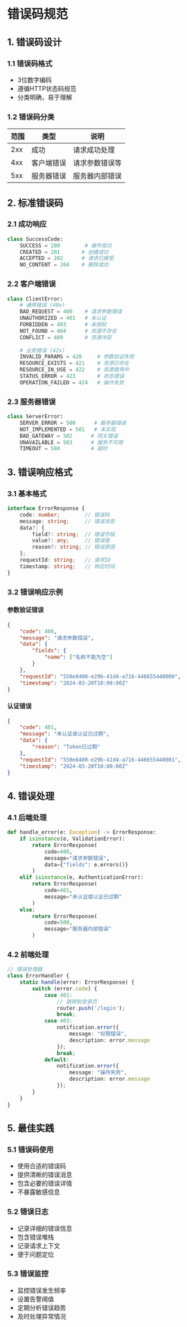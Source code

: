 # 错误码规范

## 1. 错误码设计

### 1.1 错误码格式
- 3位数字编码
- 遵循HTTP状态码规范
- 分类明确，易于理解

### 1.2 错误码分类
| 范围 | 类型 | 说明 |
|-----|------|-----|
| 2xx | 成功 | 请求成功处理 |
| 4xx | 客户端错误 | 请求参数错误等 |
| 5xx | 服务器错误 | 服务器内部错误 |

## 2. 标准错误码

### 2.1 成功响应
```python
class SuccessCode:
    SUCCESS = 200        # 操作成功
    CREATED = 201       # 创建成功
    ACCEPTED = 202      # 请求已接受
    NO_CONTENT = 204    # 删除成功
```

### 2.2 客户端错误
```python
class ClientError:
    # 通用错误 (40x)
    BAD_REQUEST = 400    # 请求参数错误
    UNAUTHORIZED = 401   # 未认证
    FORBIDDEN = 403      # 未授权
    NOT_FOUND = 404      # 资源不存在
    CONFLICT = 409       # 资源冲突
    
    # 业务错误 (42x)
    INVALID_PARAMS = 420     # 参数验证失败
    RESOURCE_EXISTS = 421    # 资源已存在
    RESOURCE_IN_USE = 422    # 资源使用中
    STATUS_ERROR = 423       # 状态错误
    OPERATION_FAILED = 424   # 操作失败
```

### 2.3 服务器错误
```python
class ServerError:
    SERVER_ERROR = 500      # 服务器错误
    NOT_IMPLEMENTED = 501   # 未实现
    BAD_GATEWAY = 502      # 网关错误
    UNAVAILABLE = 503      # 服务不可用
    TIMEOUT = 504          # 超时
```

## 3. 错误响应格式

### 3.1 基本格式
```typescript
interface ErrorResponse {
    code: number;        // 错误码
    message: string;     // 错误消息
    data?: {
        field?: string;  // 错误字段
        value?: any;     // 错误值
        reason?: string; // 错误原因
    };
    requestId: string;   // 请求ID
    timestamp: string;   // 响应时间
}
```

### 3.2 错误响应示例

#### 参数验证错误
```json
{
    "code": 400,
    "message": "请求参数错误",
    "data": {
        "fields": {
            "name": ["名称不能为空"]
        }
    },
    "requestId": "550e8400-e29b-41d4-a716-446655440000",
    "timestamp": "2024-03-20T10:00:00Z"
}
```

#### 认证错误
```json
{
    "code": 401,
    "message": "未认证或认证已过期",
    "data": {
        "reason": "Token已过期"
    },
    "requestId": "550e8400-e29b-41d4-a716-446655440001",
    "timestamp": "2024-03-20T10:00:00Z"
}
```

## 4. 错误处理

### 4.1 后端处理
```python
def handle_error(e: Exception) -> ErrorResponse:
    if isinstance(e, ValidationError):
        return ErrorResponse(
            code=400,
            message="请求参数错误",
            data={"fields": e.errors()}
        )
    elif isinstance(e, AuthenticationError):
        return ErrorResponse(
            code=401,
            message="未认证或认证已过期"
        )
    else:
        return ErrorResponse(
            code=500,
            message="服务器内部错误"
        )
```

### 4.2 前端处理
```typescript
// 错误处理器
class ErrorHandler {
    static handle(error: ErrorResponse) {
        switch (error.code) {
            case 401:
                // 跳转到登录页
                router.push('/login');
                break;
            case 403:
                notification.error({
                    message: "权限错误",
                    description: error.message
                });
                break;
            default:
                notification.error({
                    message: "操作失败",
                    description: error.message
                });
        }
    }
}
```

## 5. 最佳实践

### 5.1 错误码使用
- 使用合适的错误码
- 提供清晰的错误消息
- 包含必要的错误详情
- 不暴露敏感信息

### 5.2 错误日志
- 记录详细的错误信息
- 包含错误堆栈
- 记录请求上下文
- 便于问题定位

### 5.3 错误监控
- 监控错误发生频率
- 设置告警阈值
- 定期分析错误趋势
- 及时处理异常情况
